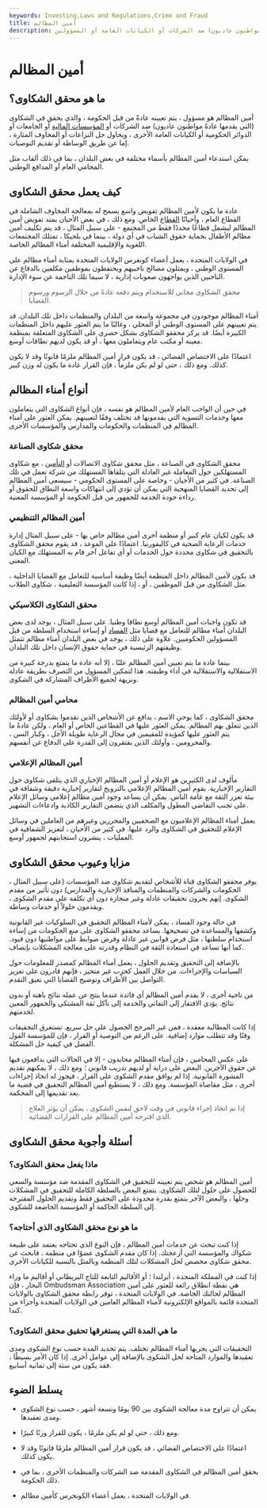 ```yaml
---
keywords: Investing,Laws and Regulations,Crime and Fraud
title: أمين المظالم
description: أمين المظالم هو المسؤول الذي يحقق في الشكاوى (التي يقدمها عادة مواطنون عاديون) ضد الشركات أو الكيانات العامة أو المسؤولين.
---
```


# أمين المظالم
## ما هو محقق الشكاوى؟

أمين المظالم هو مسؤول ، يتم تعيينه عادةً من قبل الحكومة ، والذي يحقق في الشكاوى (التي يقدمها عادةً مواطنون عاديون) ضد الشركات أو [المؤسسات المالية](/financialinstitution) أو الجامعات أو الدوائر الحكومية أو الكيانات العامة الأخرى ، ويحاول حل النزاعات أو المخاوف المثارة ، إما عن طريق الوساطة أو تقديم التوصيات.

يمكن استدعاء أمين المظالم بأسماء مختلفة في بعض البلدان ، بما في ذلك ألقاب مثل المحامي العام أو المدافع الوطني.

## كيف يعمل محقق الشكاوى

عادة ما يكون لأمين المظالم تفويض واسع يسمح له بمعالجة المخاوف الشاملة في القطاع العام ، وأحيانًا [القطاع](/private-sector) الخاص. ومع ذلك ، في بعض الأحيان يمتد تفويض أمين المظالم ليشمل قطاعًا محددًا فقط من المجتمع - على سبيل المثال ، قد يتم تكليف أمين مظالم الأطفال بحماية حقوق الشباب في أي دولة ، بينما في بلجيكا ، تمتلك المجتمعات اللغوية والإقليمية المختلفة أمناء المظالم الخاصة.

في الولايات المتحدة ، يعمل أعضاء كونغرس الولايات المتحدة بمثابة أمناء مظالم على المستوى الوطني ، ويمثلون مصالح ناخبيهم ويحتفظون بموظفين مكلفين بالدفاع عن الناخبين الذين يواجهون صعوبات إدارية ، لا سيما تلك الناجمة عن سوء الإدارة.

> محقق الشكاوى مجاني للاستخدام ويتم دفعه عادةً من خلال الرسوم ورسوم القضايا.

>

أمناء المظالم موجودون في مجموعة واسعة من البلدان والمنظمات داخل تلك البلدان. قد يتم تعيينهم على المستوى الوطني أو المحلي ، وغالبًا ما يتم العثور عليهم داخل المنظمات الكبيرة أيضًا. قد يركز محققو الشكاوى بشكل حصري على الشكاوى المتعلقة بمنظمة معينة أو مكتب عام ويتعاملون معها ، أو قد يكون لديهم نطاقات أوسع.

اعتمادًا على الاختصاص القضائي ، قد يكون قرار أمين المظالم ملزمًا قانونًا وقد لا يكون كذلك. ومع ذلك ، حتى لو لم يكن ملزماً ، فإن القرار عادة ما يكون له وزن كبير.

## أنواع أمناء المظالم

في حين أن الواجب العام لأمين المظالم هو نفسه ، فإن أنواع الشكاوى التي يتعاملون معها وخدمات التسوية التي يقدمونها قد تختلف وفقًا لتعيينهم. يمكن العثور على أمناء المظالم في المنظمات والحكومات والمدارس والمؤسسات الأخرى.

### محقق شكاوى الصناعة

محقق الشكاوى في الصناعة ، مثل محقق شكاوى الاتصالات أو [التأمين](/insurance) ، مع شكاوى المستهلكين حول المعاملة غير العادلة التي يتلقاها المستهلك من شركة تعمل في تلك الصناعة. في كثير من الأحيان - وخاصة على المستوى الحكومي - سيسعى أمين المظالم إلى تحديد القضايا المنهجية التي يمكن أن تؤدي إلى انتهاكات واسعة النطاق للحقوق أو رداءة جودة الخدمة للجمهور من قبل الحكومة أو المؤسسة المعنية.

### أمين المظالم التنظيمي

قد يكون لكيان عام كبير أو منظمة أخرى أمين مظالم خاص بها - على سبيل المثال إدارة خدمات الرعاية الصحية في كاليفورنيا. اعتمادًا على الموعد ، قد يقوم محقق الشكاوى بالتحقيق في شكاوى محددة حول الخدمات أو أي تفاعل آخر قام به المستهلك مع الكيان المعني.

قد يكون لأمين المظالم داخل المنظمة أيضًا وظيفة أساسية للتعامل مع القضايا الداخلية ، مثل الشكاوى من قبل الموظفين ، أو ، إذا كانت المؤسسة التعليمية ، شكاوى الطلاب.

### محقق الشكاوى الكلاسيكي

قد تكون واجبات أمين المظالم أوسع نطاقا وطنيا. على سبيل المثال ، يوجد لدى بعض البلدان أمناء مظالم للتعامل مع قضايا مثل [الفساد](/corruption) أو إساءة استخدام السلطة من قبل المسؤولين الحكوميين. علاوة على ذلك ، يوجد في بعض البلدان أمناء مظالم تتمثل وظيفتهم الرئيسية في حماية حقوق الإنسان داخل تلك البلدان.

بينما عادة ما يتم تعيين أمين المظالم علنًا ، إلا أنه عادة ما يتمتع بدرجة كبيرة من الاستقلالية والاستقلالية في أداء وظيفته. هذا لتمكين المسؤول من التصرف بطريقة عادلة ونزيهة لجميع الأطراف المشاركة في الشكوى.

### محامي أمين المظالم

محقق الشكاوى ، كما يوحي الاسم ، يدافع عن الأشخاص الذين تقدموا بشكاوى أو لأولئك الذين تتعلق بهم المظالم. يمكن العثور عليها في القطاعين الخاص أو العام ، ولكن عادةً ما يتم العثور عليها كمؤيدة للمقيمين في مجال الرعاية طويلة الأجل ، وكبار السن ، والمحرومين ، وأولئك الذين يفتقرون إلى القدرة على الدفاع عن أنفسهم.

### أمين المظالم الإعلامي

مألوف لدى الكثيرين هو الإعلام أو أمين المظالم الإخباري الذي يتلقى شكاوى حول التقارير الإخبارية. يقوم أمين المظالم الإعلامي بالترويج لتقارير إخبارية دقيقة وشفافة في بيئة تعزز الثقة مع عامة الناس. يمكن أن يساعد وجود أمين مظالم إعلامي وسائل الإعلام على تجنب التقاضي المطول والمكلف الذي يتضمن التقارير الكاذبة وادعاءات التشهير.

يعمل أمناء المظالم الإعلاميون مع الصحفيين والمحررين وغيرهم من العاملين في وسائل الإعلام للتحقيق في الشكاوى والرد عليها. في كثير من الأحيان ، لتعزيز الشفافية في العمليات ، ينشرون استجابتهم لجمهور أوسع.

## مزايا وعيوب محقق الشكاوى

يوفر محققو الشكاوى قناة للأشخاص لتقديم شكاوى ضد المؤسسات (على سبيل المثال ، الحكومات والشركات والمنظمات والمنافذ الإخبارية والمدارس) دون تأثير من مقدم الشكوى. إنهم يجرون تحقيقات عادلة وغير منحازة دون أي تكلفة على مقدم الشكوى ، ويقدمون حلولاً أو خدمات وساطة.

في حالة وجود الفساد ، يمكن لأمناء المظالم التحقيق في السلوكيات غير القانونية وكشفها والمساعدة في تصحيحها. يساعد محققو الشكاوى على منع الحكومات من إساءة استخدام سلطتها ، مثل فرض قوانين غير عادلة وفرض ضوابط على مواطنيها دون قيود. كما أنها تساعد في استعادة الثقة في النظام وقدرته على معالجة المشكلات بإنصاف.

بالإضافة إلى التحقيق وتقديم الحلول ، يعمل أمناء المظالم كمصدر للمعلومات حول السياسات والإجراءات. من خلال العمل كحزب غير متحيز ، فإنهم قادرون على تعزيز التواصل بين الأطراف وتوضيح القضايا التي تعيق التقدم.

من ناحية أخرى ، لا يقدم أمين المظالم أي فائدة عندما ينتج عن عمله نتائج باهتة أو بدون نتائج. يؤدي الافتقار إلى التفاني والخدمة إلى تآكل ثقة المشتكي والجمهور المعين لخدمتهم.

إذا كانت المطالبة معقدة ، فمن غير المرجح الحصول على حل سريع. تستغرق التحقيقات وقتًا وقد تتطلب موارد إضافية. على الرغم من التوصية أو القرار ، فإن للمؤسسة القول الفصل في كيفية حل المشكلة.

على عكس المحامين ، فإن أمناء المظالم محايدون - إلا في الحالات التي يدافعون فيها عن حقوق الآخرين. البعض على دراية أو لديهم تدريب قانوني ؛ ومع ذلك ، لا يمكنهم تقديم المشورة القانونية. إذا لم يوافق مقدم الشكوى على القرار ، فيجوز له اتخاذ إجراءات أخرى ، مثل مقاضاة المؤسسة. ومع ذلك ، لا يستطيع أمين المظالم التحقيق في قضية ما بعد تقديمها إلى المحكمة.

> إذا تم اتخاذ إجراء قانوني في وقت لاحق لنفس الشكوى ، يمكن أن يؤثر العلاج الذي اقترحه أمين المظالم على القرارات القضائية.

>

## أسئلة وأجوبة محقق الشكاوى

### ماذا يفعل محقق الشكاوى؟

أمين المظالم هو شخص يتم تعيينه للتحقيق في الشكاوى المقدمة ضد مؤسسة والسعي للحصول على حلول لتلك الشكاوى. يتمتع البعض بالسلطة الكاملة للتحقيق في المشكلات وحلها ، والبعض الآخر يتمتع بقدرة محدودة على التحقيق فقط وتقديم الحلول المقترحة إلى السلطة الحاكمة أو المؤسسة الخاضعة للشكوى.

### ما هو نوع محقق الشكاوى الذي أحتاجه؟

إذا كنت تبحث عن خدمات أمين المظالم ، فإن النوع الذي تحتاجه يعتمد على طبيعة شكواك والمؤسسة التي أزعجتك. إذا كان مقدم الشكوى عضوًا في منظمة ، فابحث عن محقق شكاوى مخصص لحل المشكلات لتلك المنظمة وبالمثل بالنسبة للكيانات الأخرى.

إذا كنت في المملكة المتحدة ، أيرلندا ؛ أو الأقاليم التابعة للتاج البريطاني أو أقاليم ما وراء البحار ، فإن Ombudsman Association هي نقطة انطلاق رائعة للعثور على أمين المظالم لحالتك الخاصة. في الولايات المتحدة ، توفر رابطة محقق الشكاوى بالولايات المتحدة قائمة بالمواقع الإلكترونية لأمناء المظالم العامين في الولايات المتحدة وأجزاء من كندا.

### ما هي المدة التي يستغرقها تحقيق محقق الشكاوى؟

التحقيقات التي يجريها أمناء المظالم تختلف. يتم تحديد المدة حسب نوع الشكوى ومدى تعقيدها والموارد المتاحة لحل الشكوى بالإضافة إلى عوامل أخرى. إذا كان الأمر بسيطًا ، فقد يكون من ستة إلى ثمانية أسابيع.

## يسلط الضوء

- يمكن أن تتراوح مدة معالجة الشكوى بين 90 يومًا وتسعة أشهر ، حسب نوع الشكوى ومدى تعقيدها.

- ومع ذلك ، حتى لو لم يكن ملزمًا ، يكون للقرار وزنًا كبيرًا.

- اعتمادًا على الاختصاص القضائي ، قد يكون قرار أمين المظالم ملزمًا قانونًا وقد لا يكون كذلك.

- يحقق أمين المظالم في الشكاوى المقدمة ضد الشركات والمنظمات الأخرى ، بما في ذلك الحكومة.

- في الولايات المتحدة ، يعمل أعضاء الكونجرس كأمين مظالم.

